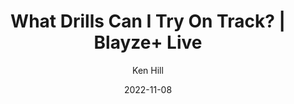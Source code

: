 ---
layout: video

title: What Drills Can I Try On Track? | Blayze+ Live
date: "2022-11-08"
status: Published
author: Ken Hill

featured_image: /images/blogs/car-racing/racecar-driver-drills-blayze-live.jpg

tracks:
  - {track_id: "0", playback_id: "SooGYHAfag02ZVyDX6kp5wSKZz4y1dDqjvMye4t02VqXM", lesson_name: "What Drills Can I Try On Track?", lesson_desc: "Learn what drills racecar drivers can try while on-track practicing."}

meta_description: Learn what drills racecar drivers can try while on-track practicing.
meta_title: What Drills Can I Try On Track? | Blayze+ Live

slug: racecar-driver-drills-blayze-live

sport:
- car racing

content_type: Lessons

category:
- Blayze+ calls

isPremium: true
---
